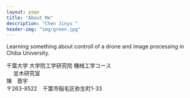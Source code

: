 ```yaml
---
layout: page
title: "About Me"
description: "Chen Jinyu " 
header-img: "img/green.jpg"
---
```

<link rel="shortcut icon" href="img/favicon.ico">

Learning something about controll of a drone and image processing in Chiba University.

千葉大学 大学院工学研究院 機械工学コース<br/> 　
並木研究室<br/>
陳　晋宇<br/>
〒263-8522　千葉市稲毛区弥生町1-33<br/>




